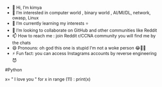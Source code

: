 - 👋 Hi, I’m kimya 
- 👀 I’m interested in computer world , binary world , AI/Ml/DL, network, owasp, Linux
- 🌱 I’m currently learning my interests ⭐
- 💞️ I’m looking to collaborate on GitHub and other communities like Reddit
- 📫 How to reach me : join Reddit r/CCNA community you will find me by the chats
- 😄 Pronouns: oh god this one is stupid I'm not a woke person 😂🤷‍♀️
- ⚡ Fun fact: you can access Instagrams accounts by reverse engineering 😈

#Python

x= " I love you " 
for x in range (11) :
    print(x) 



